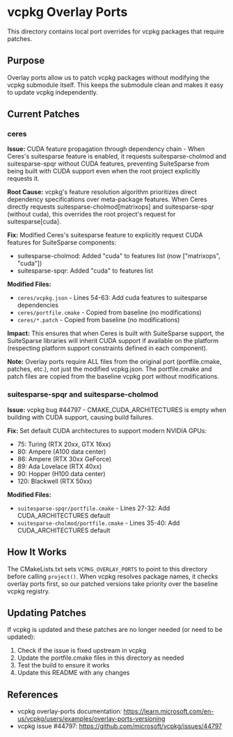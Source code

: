# vcpkg Overlay Ports

This directory contains local port overrides for vcpkg packages that require patches.

## Purpose

Overlay ports allow us to patch vcpkg packages without modifying the vcpkg submodule itself. This keeps the submodule clean and makes it easy to update vcpkg independently.

## Current Patches

### ceres

**Issue:** CUDA feature propagation through dependency chain - When Ceres's suitesparse feature is enabled, it requests suitesparse-cholmod and suitesparse-spqr without CUDA features, preventing SuiteSparse from being built with CUDA support even when the root project explicitly requests it.

**Root Cause:** vcpkg's feature resolution algorithm prioritizes direct dependency specifications over meta-package features. When Ceres directly requests suitesparse-cholmod[matrixops] and suitesparse-spqr (without cuda), this overrides the root project's request for suitesparse[cuda].

**Fix:** Modified Ceres's suitesparse feature to explicitly request CUDA features for SuiteSparse components:
- suitesparse-cholmod: Added "cuda" to features list (now ["matrixops", "cuda"])
- suitesparse-spqr: Added "cuda" to features list

**Modified Files:**
- `ceres/vcpkg.json` - Lines 54-63: Add cuda features to suitesparse dependencies
- `ceres/portfile.cmake` - Copied from baseline (no modifications)
- `ceres/*.patch` - Copied from baseline (no modifications)

**Impact:** This ensures that when Ceres is built with SuiteSparse support, the SuiteSparse libraries will inherit CUDA support if available on the platform (respecting platform support constraints defined in each component).

**Note:** Overlay ports require ALL files from the original port (portfile.cmake, patches, etc.), not just the modified vcpkg.json. The portfile.cmake and patch files are copied from the baseline vcpkg port without modifications.

### suitesparse-spqr and suitesparse-cholmod

**Issue:** vcpkg bug #44797 - CMAKE_CUDA_ARCHITECTURES is empty when building with CUDA support, causing build failures.

**Fix:** Set default CUDA architectures to support modern NVIDIA GPUs:
- 75: Turing (RTX 20xx, GTX 16xx)
- 80: Ampere (A100 data center)
- 86: Ampere (RTX 30xx GeForce)
- 89: Ada Lovelace (RTX 40xx)
- 90: Hopper (H100 data center)
- 120: Blackwell (RTX 50xx)

**Modified Files:**
- `suitesparse-spqr/portfile.cmake` - Lines 27-32: Add CUDA_ARCHITECTURES default
- `suitesparse-cholmod/portfile.cmake` - Lines 35-40: Add CUDA_ARCHITECTURES default

## How It Works

The CMakeLists.txt sets `VCPKG_OVERLAY_PORTS` to point to this directory before calling `project()`. When vcpkg resolves package names, it checks overlay ports first, so our patched versions take priority over the baseline vcpkg registry.

## Updating Patches

If vcpkg is updated and these patches are no longer needed (or need to be updated):

1. Check if the issue is fixed upstream in vcpkg
2. Update the portfile.cmake files in this directory as needed
3. Test the build to ensure it works
4. Update this README with any changes

## References

- vcpkg overlay-ports documentation: https://learn.microsoft.com/en-us/vcpkg/users/examples/overlay-ports-versioning
- vcpkg issue #44797: https://github.com/microsoft/vcpkg/issues/44797
